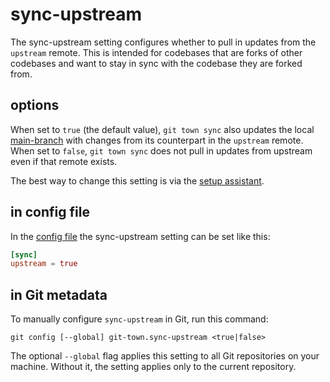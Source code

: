 # sync-upstream

The sync-upstream setting configures whether to pull in updates from the
`upstream` remote. This is intended for codebases that are forks of other
codebases and want to stay in sync with the codebase they are forked from.

## options

When set to `true` (the default value), `git town sync` also updates the local
[main-branch](main-branch.md) with changes from its counterpart in the
`upstream` remote. When set to `false`, `git town sync` does not pull in updates
from upstream even if that remote exists.

The best way to change this setting is via the
[setup assistant](../configuration.md).

## in config file

In the [config file](../configuration-file.md) the sync-upstream setting can be
set like this:

```toml
[sync]
upstream = true
```

## in Git metadata

To manually configure `sync-upstream` in Git, run this command:

```
git config [--global] git-town.sync-upstream <true|false>
```

The optional `--global` flag applies this setting to all Git repositories on
your machine. Without it, the setting applies only to the current repository.
